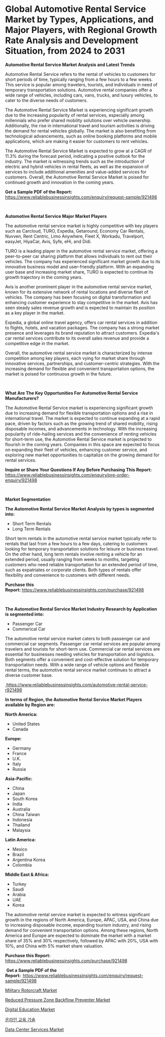 <p><h1>Global Automotive Rental Service Market by Types, Applications, and Major Players, with Regional Growth Rate Analysis and Development Situation, from 2024 to 2031</h1></p><p><strong>Automotive Rental Service Market Analysis and Latest Trends</strong></p>
<p><p>Automotive Rental Service refers to the rental of vehicles to customers for short periods of time, typically ranging from a few hours to a few weeks. This service is popular among travelers, tourists, and individuals in need of temporary transportation solutions. Automotive rental companies offer a wide range of vehicles, including cars, vans, trucks, and luxury vehicles, to cater to the diverse needs of customers.</p><p>The Automotive Rental Service Market is experiencing significant growth due to the increasing popularity of rental services, especially among millennials who prefer shared mobility solutions over vehicle ownership. Additionally, the rise in international travel and tourism activities is driving the demand for rental vehicles globally. The market is also benefiting from technological advancements, such as online booking platforms and mobile applications, which are making it easier for customers to rent vehicles.</p><p>The Automotive Rental Service Market is expected to grow at a CAGR of 11.3% during the forecast period, indicating a positive outlook for the industry. The market is witnessing trends such as the introduction of electric and hybrid vehicles in rental fleets, as well as the expansion of services to include additional amenities and value-added services for customers. Overall, the Automotive Rental Service Market is poised for continued growth and innovation in the coming years.</p></p>
<p><strong>Get a Sample PDF of the Report:&nbsp;</strong> <a href="https://www.reliablebusinessinsights.com/enquiry/request-sample/921498">https://www.reliablebusinessinsights.com/enquiry/request-sample/921498</a></p>
<p>&nbsp;</p>
<p><strong>Automotive Rental Service Major Market Players</strong></p>
<p><p>The automotive rental service market is highly competitive with key players such as Carcloud, TURO, Expedia, Getaround, Economy Car Rentals, Nuvven, Rent Centric, Limo Anywhere, Fleet X, Workadu, Travelport, easyJet, HiyaCar, Avis, Syfe, eHi, and Didi.</p><p>TURO is a leading player in the automotive rental service market, offering a peer-to-peer car sharing platform that allows individuals to rent out their vehicles. The company has experienced significant market growth due to its innovative business model and user-friendly platform. With an expanding user base and increasing market share, TURO is expected to continue its growth trajectory in the coming years.</p><p>Avis is another prominent player in the automotive rental service market, known for its extensive network of rental locations and diverse fleet of vehicles. The company has been focusing on digital transformation and enhancing customer experience to stay competitive in the market. Avis has seen steady sales revenue growth and is expected to maintain its position as a key player in the market.</p><p>Expedia, a global online travel agency, offers car rental services in addition to flights, hotels, and vacation packages. The company has a strong market presence and leverages its brand reputation to attract customers. Expedia's car rental services contribute to its overall sales revenue and provide a competitive edge in the market.</p><p>Overall, the automotive rental service market is characterized by intense competition among key players, each vying for market share through innovative services, partnerships, and customer-centric strategies. With the increasing demand for flexible and convenient transportation options, the market is poised for continuous growth in the future.</p></p>
<p>&nbsp;</p>
<p><strong>What Are The Key Opportunities For Automotive Rental Service Manufacturers?</strong></p>
<p><p>The Automotive Rental Service market is experiencing significant growth due to increasing demand for flexible transportation options and a rise in international travel. The market is expected to continue expanding at a rapid pace, driven by factors such as the growing trend of shared mobility, rising disposable incomes, and advancements in technology. With the increasing popularity of ride-hailing services and the convenience of renting vehicles for short-term use, the Automotive Rental Service market is projected to flourish in the coming years. Companies in this space are expected to focus on expanding their fleet of vehicles, enhancing customer service, and exploring new market opportunities to capitalize on the growing demand for rental services.</p></p>
<p><strong>Inquire or Share Your Questions If Any Before Purchasing This Report:</strong> <a href="https://www.reliablebusinessinsights.com/enquiry/pre-order-enquiry/921498">https://www.reliablebusinessinsights.com/enquiry/pre-order-enquiry/921498</a></p>
<p>&nbsp;</p>
<p><strong>Market Segmentation</strong></p>
<p><strong>The Automotive Rental Service Market Analysis by types is segmented into:</strong></p>
<p><ul><li>Short Term Rentals</li><li>Long Term Rentals</li></ul></p>
<p><p>Short term rentals in the automotive rental service market typically refer to rentals that last from a few hours to a few days, catering to customers looking for temporary transportation solutions for leisure or business travel. On the other hand, long term rentals involve renting a vehicle for an extended period, usually ranging from weeks to months, targeting customers who need reliable transportation for an extended period of time, such as expatriates or corporate clients. Both types of rentals offer flexibility and convenience to customers with different needs.</p></p>
<p><strong>Purchase this Report:&nbsp;</strong><a href="https://www.reliablebusinessinsights.com/purchase/921498">https://www.reliablebusinessinsights.com/purchase/921498</a></p>
<p>&nbsp;</p>
<p><strong>The Automotive Rental Service Market Industry Research by Application is segmented into:</strong></p>
<p><ul><li>Passenger Car</li><li>Commerical Car</li></ul></p>
<p><p>The automotive rental service market caters to both passenger car and commercial car segments. Passenger car rental services are popular among travelers and tourists for short-term use. Commercial car rental services are essential for businesses needing vehicles for transportation and logistics. Both segments offer a convenient and cost-effective solution for temporary transportation needs. With a wide range of vehicle options and flexible rental terms, the automotive rental service market continues to attract a diverse customer base.</p></p>
<p><a href="https://www.reliablebusinessinsights.com/automotive-rental-service-r921498">&nbsp;https://www.reliablebusinessinsights.com/automotive-rental-service-r921498</a></p>
<p><strong>In terms of Region, the Automotive Rental Service Market Players available by Region are:</strong></p>
<p>
    <p> <strong> North America: </strong>
        <ul>
            <li>United States</li>
            <li>Canada</li>
        </ul>
        </p> 
    <p> <strong> Europe: </strong>
        <ul>
            <li>Germany</li>
            <li>France</li>
            <li>U.K.</li>
            <li>Italy</li>
            <li>Russia</li>
        </ul>
        </p> 
    <p> <strong> Asia-Pacific: </strong>
        <ul>
            <li>China</li>
            <li>Japan</li>
            <li>South Korea</li>
            <li>India</li>
            <li>Australia</li>
            <li>China Taiwan</li>
            <li>Indonesia</li>
            <li>Thailand</li>
            <li>Malaysia</li>
        </ul>
        </p> 
    <p> <strong> Latin America: </strong>
        <ul>
            <li>Mexico</li>
            <li>Brazil</li>
            <li>Argentina Korea</li>
            <li>Colombia</li>
        </ul>
        </p> 
    <p> <strong> Middle East & Africa: </strong>
        <ul>
            <li>Turkey</li>
            <li>Saudi</li>
            <li>Arabia</li>
            <li>UAE</li>
            <li>Korea</li>
        </ul>
    </p>
    </p>
<p><p>The automotive rental service market is expected to witness significant growth in the regions of North America, Europe, APAC, USA, and China due to increasing disposable income, expanding tourism industry, and rising demand for convenient transportation options. Among these regions, North America and Europe are expected to dominate the market with a market share of 35% and 30% respectively, followed by APAC with 20%, USA with 10%, and China with 5% market share valuation.</p></p>
<p><strong>Purchase this Report: </strong><a href="https://www.reliablebusinessinsights.com/purchase/921498">https://www.reliablebusinessinsights.com/purchase/921498</a></p>
<p>&nbsp;<strong>Get a Sample PDF of the Report:&nbsp;&nbsp;</strong><a href="https://www.reliablebusinessinsights.com/enquiry/request-sample/921498">https://www.reliablebusinessinsights.com/enquiry/request-sample/921498</a></p>
<p><strong></strong></p>
<p><p><a href="https://medium.com/@caraleeh23/market-forecast-global-military-rotorcraft-trends-and-impact-analysis-2024-2031-by-application-288f4e5c69eb">Military Rotorcraft Market</a></p><p><a href="https://medium.com/@maria.hardacre7345/reduced-pressure-zone-backflow-preventer-market-size-by-type-stainlesssteel-ductileiron-bronze-1be4b588e008">Reduced Pressure Zone Backflow Preventer Market</a></p><p><a href="https://github.com/RichRobinson5/Market-Research-Report-List-6/blob/main/digital-education-market.md">Digital Education Market</a></p><p><a href="https://medium.com/@iarhbiqv81/%EC%98%A8%EB%9D%BC%EC%9D%B8-%EA%B5%90%EC%9C%A1-%EA%B8%B0%EC%88%A0-%EC%8B%9C%EC%9E%A5-2024%EB%85%84%EB%B6%80%ED%84%B0-2031%EB%85%84%EA%B9%8C%EC%A7%80%EC%9D%98-%EA%B8%80%EB%A1%9C%EB%B2%8C-%EC%8B%9C%EC%9E%A5-%EC%9D%B8%EC%82%AC%EC%9D%B4%ED%8A%B8-%EB%B0%8F-%ED%8C%90%EB%A7%A4-%ED%8A%B8%EB%A0%8C%EB%93%9C-bcf9bbbe5d69">온라인 교육 기술</a></p><p><a href="https://github.com/mandarincruisesvn/Market-Research-Report-List-1/blob/main/data-center-services-market.md">Data Center Services Market</a></p></p>